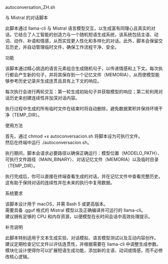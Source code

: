 autoconversation_ZH.sh

与 Mistral 的对话脚本

此脚本通过 llama-cli 与 Mistral 语言模型交互，以生成富有同理心且真实的对话。它结合了人工智能的创造力与一个随机短语生成系统，该系统包括主语、动词、动作、补语和情感，从而实现更人性化和多样化的对话。此外，脚本会保留交互历史，并自动管理临时文件，确保工作流程干净、安全。

功能

该脚本通过精心挑选的语言元素组合生成随机句子，以传递情感和上下文。每次执行都会产生新的句子，并将其保存到一个记忆文件（MEMORIA），从而使模型能够参考历史记录并生成连贯且具有上下文的响应。

每次执行会进行两轮交互：第一轮生成初始句子并获取模型的响应；第二轮利用对话历史来创建连续性并加深对话内容。

执行过程中生成的所有临时文件在结束时将自动删除，避免数据累积并保持环境干净（TEMP_DIR）。

使用方法

首先，通过 chmod +x autoconversacion.sh 将脚本设为可执行文件。  
然后在终端中运行 ./autoconversacion.sh。  

执行期间，脚本会请求必要路径以确保正确运行：模型位置（MODELO_PATH）、可执行文件路径（MAIN_BINARY）、对话记忆文件（MEMORIA）以及临时目录（TEMP_DIR）。  

执行完成后，你可以直接在终端查看生成的对话，并在记忆文件中查看完整历史。这有助于保持对话的连续性并在未来的执行中复用数据。

系统要求

该脚本设计用于 macOS，并需 Bash 5 或更高版本。  
需要具备 .gguf 格式的 Mistral 模型以及正确编译并可运行的 llama-cli。  
建议拥有足够的 CPU 和内存资源，以便模型在长时间会话中高效处理提示。

补充说明

此脚本特别适用于文本生成实验、对话模拟、语言模型测试以及互动内容创作。  
建议定期检查记忆文件以评估连贯性，并根据需要在 llama-cli 中调整生成参数。  
模块化设计使得你可以扩展短语生成功能，添加新的主语、动词或情感，而不必修改核心逻辑。

